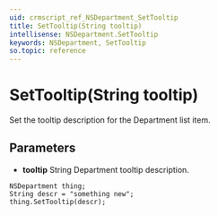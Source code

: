 ```yaml
---
uid: crmscript_ref_NSDepartment_SetTooltip
title: SetTooltip(String tooltip)
intellisense: NSDepartment.SetTooltip
keywords: NSDepartment, SetTooltip
so.topic: reference
---
```


# SetTooltip(String tooltip)

Set the tooltip description for the Department list item.

## Parameters

* **tooltip** String Department tooltip description.

```crmscript
NSDepartment thing;
String descr = "something new";
thing.SetTooltip(descr);
```

